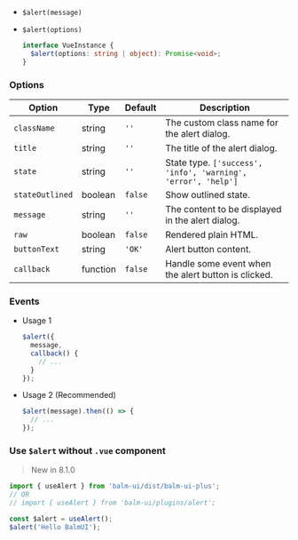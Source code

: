- `$alert(message)`
- `$alert(options)`

  ```ts
  interface VueInstance {
    $alert(options: string | object): Promise<void>;
  }
  ```

### Options

| Option          | Type     | Default | Description                                                   |
| --------------- | -------- | ------- | ------------------------------------------------------------- |
| `className`     | string   | `''`    | The custom class name for the alert dialog.                   |
| `title`         | string   | `''`    | The title of the alert dialog.                                |
| `state`         | string   | `''`    | State type. `['success', 'info', 'warning', 'error', 'help']` |
| `stateOutlined` | boolean  | `false` | Show outlined state.                                          |
| `message`       | string   | `''`    | The content to be displayed in the alert dialog.              |
| `raw`           | boolean  | `false` | Rendered plain HTML.                                          |
| `buttonText`    | string   | `'OK'`  | Alert button content.                                         |
| `callback`      | function | `false` | Handle some event when the alert button is clicked.           |

### Events

- Usage 1

  ```js
  $alert({
    message,
    callback() {
      // ...
    }
  });
  ```

- Usage 2 (Recommended)

  ```js
  $alert(message).then(() => {
    // ...
  });
  ```

### Use `$alert` without `.vue` component

> New in 8.1.0

```js
import { useAlert } from 'balm-ui/dist/balm-ui-plus';
// OR
// import { useAlert } from 'balm-ui/plugins/alert';

const $alert = useAlert();
$alert('Hello BalmUI');
```
